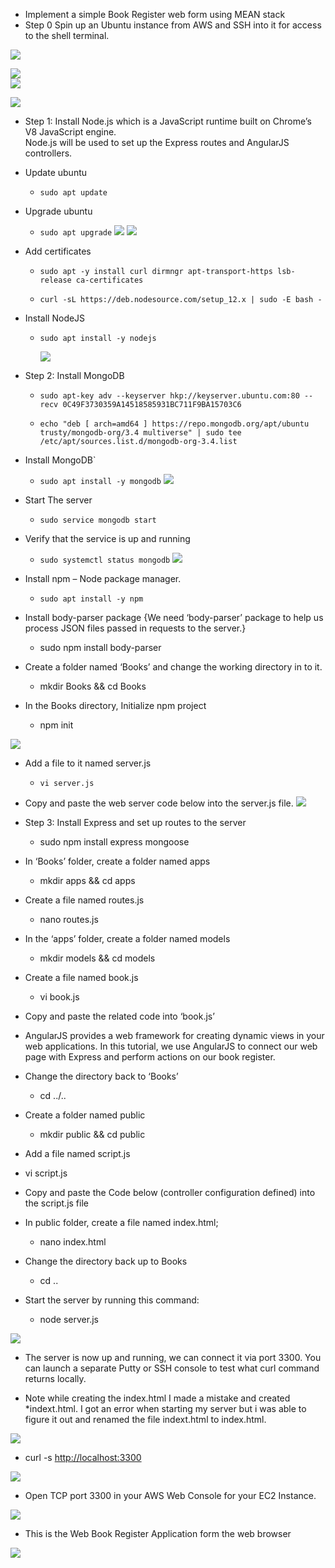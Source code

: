 
- Implement a simple Book Register web form using MEAN stack
- Step 0 Spin up an Ubuntu instance from AWS and SSH into it for access to the shell terminal.

![](image/project4_ec2_created.png)

![](image/project4_EC2status_running.png)  
![](image/Project4_ssh_conf.png)

![](image/Project4_ssh_login.png)

- Step 1: Install
Node.js which is a JavaScript runtime built on Chrome’s V8 JavaScript engine.  
 Node.js will be used to set up the Express routes and AngularJS controllers.

- Update ubuntu
  - `sudo apt update`
- Upgrade ubuntu
  - `sudo apt upgrade`
![](image/project4_update_ec2.png)
![](image/project4_ec2Upgrade.png)
- Add certificates

  - `sudo apt -y install curl dirmngr apt-transport-https lsb-release ca-certificates`

  - `curl -sL https://deb.nodesource.com/setup_12.x | sudo -E bash -`  

- Install NodeJS
  - `sudo apt install -y nodejs`  

    ![](image/project4_install_nodejs.png)

- Step 2: Install MongoDB
  - `sudo apt-key adv --keyserver hkp://keyserver.ubuntu.com:80 --recv 0C49F3730359A14518585931BC711F9BA15703C6`  

  - `echo "deb [ arch=amd64 ] https://repo.mongodb.org/apt/ubuntu trusty/mongodb-org/3.4 multiverse" | sudo tee /etc/apt/sources.list.d/mongodb-org-3.4.list`
- Install MongoDB`

  - `sudo apt install -y mongodb`
![](image/project4_install_mongDB.png)
- Start The server

  - ``sudo service mongodb start``  
- Verify that the service is up and running

  - `sudo systemctl status mongodb`
![](image/project4_mongdb_status.png)
- Install npm – Node package manager.
  - `sudo apt install -y npm`
- Install body-parser package {We need ‘body-parser’ package to help us process JSON files passed in requests to the server.}
  - sudo npm install body-parser

- Create a folder named ‘Books’ and change the working directory in to it.
  - mkdir Books && cd Books

- In the Books directory, Initialize npm project
  - npm init  

![](image/project4_npm_initialzed.png)

- Add a file to it named server.js
  - `vi server.js`

- Copy and paste the web server code below into the server.js file.
![](image/project4_serverjs_cp.png)

- Step 3: Install Express and set up routes to the server
  - sudo npm install express mongoose  

- In ‘Books’ folder, create a folder named apps

  - mkdir apps && cd apps  

- Create a file named routes.js
  - nano routes.js
- In the ‘apps’ folder, create a folder named models

  - mkdir models && cd models
- Create a file named book.js
  - vi book.js  

- Copy and paste the related code into ‘book.js’

- AngularJS provides a web framework for creating dynamic views in your web applications. In this tutorial, we use AngularJS to connect our web page with Express and perform actions on our book register.

- Change the directory back to ‘Books’  
  - cd ../..
- Create a folder named public
  - mkdir public && cd public
- Add a file named script.js
- vi script.js
- Copy and paste the Code below (controller configuration defined) into the script.js file

- In public folder, create a file named index.html;
  - nano index.html  

- Change the directory back up to Books
  - cd ..
- Start the server by running this command:
  - node server.js

![](image/project4_server_Start.png)  

- The server is now up and running, we can connect it via port 3300. You can launch a separate Putty or SSH console to test what curl command returns locally.

- Note while creating the index.html I made a mistake and created *indext.html. I got an error when starting my server but i was able to figure it out and renamed the file indext.html to index.html.  

![](image/project4_filecorrection.png)

- curl -s <http://localhost:3300>

![](image/project4_HTMoutputServer.png)

- Open TCP port 3300 in your AWS Web Console for your EC2 Instance.  

![](image/project4_oppenport3300on%20EC2.png)

- This is the Web Book Register Application form the web browser  

![](image/project4_book%20recordapp.png)
